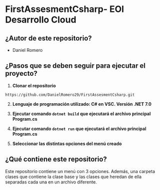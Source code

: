 # FirstAssesmentCsharp- EOI Desarrollo Cloud

## ¿Autor de este repositorio?

- Daniel Romero

## ¿Pasos que se deben seguir para ejecutar el proyecto?

1. **Clonar el repositorio**

```https://github.com/DanielRomero29/FirstAssesmentCsharp.git```

2. **Lenguaje de programación utilizado: C# en VSC. Versión .NET 7.0**

3. **Ejecutar comando ``dotnet build`` que ejecutará el archivo principal Program.cs**

4. **Ejecutar comando ``dotnet run`` que ejecutará el archivo principal Program.cs**

5. **Seleccionar las distintas opciones del menú creado**

## ¿Qué contiene este repositorio?

Este repositorio contiene un menú con 3 opciones. Además, una carpeta clases que contiene la clase base y las clases que heredan de ella separadas cada una en un archivo diferente.
